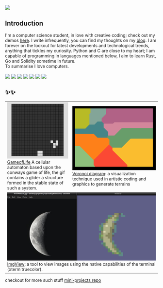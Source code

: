 
<img width=1000 src="https://github-profile-summary-cards.vercel.app/api/cards/profile-details?username=surbhitt"/>

<h2>Introduction</h2>
I'm a computer science student, in love with creative coding; check out my demos <a href="https://github.com/surbhitt/mini-projects">here</a>. I write infrequently, you can find my thoughts on my <a href="https://www.medium.com/@valholl">blog</a>. I am forever on the lookout for latest developments and technological trends, anything that tickles my curiosity. Python and C are close to my heart; I am capable of programming in languages mentioned below, I aim to learn Rust, Go and Solidity sometime in future.
<br>
To summarise I love computers.
<br><br>
<span>
<img src="https://img.shields.io/badge/Python-FFD43B?style=for-the-badge&logo=python&logoColor=blue"/>
<img src="https://img.shields.io/badge/C%2B%2B-00599C?style=for-the-badge&logo=c%2B%2B&logoColor=white"/>
<img src="https://img.shields.io/badge/C-00599C?style=for-the-badge&logoColor=white"/>
<img src="https://img.shields.io/badge/JavaScript-323330?style=for-the-badge&logo=javascript&logoColor=F7DF1E"/>
<img src="https://img.shields.io/badge/TypeScript-007ACC?style=for-the-badge&logo=typescript&logoColor=white"/>
<img src="https://img.shields.io/badge/HTML5-E34F26?style=for-the-badge&logo=html5&logoColor=white"/>
<img src="https://img.shields.io/badge/CSS3-1572B6?style=for-the-badge&logo=css3&logoColor=white"/>
</span>



<h2>✨✨</h2>


<table>
  <tr>
    <td>
      <img src="./glider.gif" alt="gameOfLife"/><br>
      <a href="https://editor.p5js.org/barisodz/full/gHCs-pFAR">GameofLife</a> A cellular automaton based upon the conways game of life, the gif contains a glider a structure formed in the stable state of such a system.
    </td>
    <td>
      <img src="https://github.com/surbhitt/mini-projects/blob/c9f3f9e42f265a4f9f19857dfd698208f69762ab/VoronoiDiagram/voronoi_man.png"/>
      <a href="https://github.com/surbhitt/mini-projects/tree/main/VoronoiDiagram">Voronoi diagram</a>: a visualization technique used in artistic coding and graphics to generate terrains
    </td>
  </tr>
  <tr>
    <td colspan=2>
      <img width="1000" src="https://github.com/surbhitt/mini-projects/blob/c9f3f9e42f265a4f9f19857dfd698208f69762ab/ImgView/assets/moon450x510test.png"/>
      <a href="https://github.com/surbhitt/mini-projects/tree/main/ImgView">ImgView</a>: a tool to view images using the native capabilities of the terminal (xterm truecolor).
    </td>
  </tr>
</table>


checkout for more such stuff <a href="https://github.com/surbhitt/mini-projects">mini-projects repo</a>

